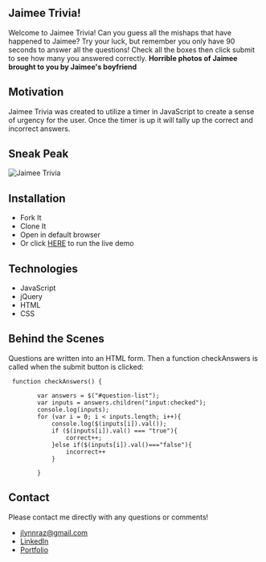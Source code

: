 ## Jaimee Trivia!
Welcome to Jaimee Trivia! Can you guess all the mishaps that have happened to Jaimee? Try your luck, but remember you only have 90 seconds to answer all the questions! Check all the boxes then click submit to see how many you answered correctly. **Horrible photos of Jaimee brought to you by Jaimee's boyfriend**

## Motivation
Jaimee Trivia was created to utilize a timer in JavaScript to create a sense of urgency for the user. Once the timer is up it will tally up the correct and incorrect answers.
  
## Sneak Peak
![Jaimee Trivia](https://user-images.githubusercontent.com/53287044/74380291-8638ca00-4da6-11ea-9b04-39875db37e20.jpg)

## Installation
* Fork It
* Clone It
* Open in default browser
* Or click [HERE](https://jlynnraz.github.io/TriviaGame/) to run the live demo

## Technologies
* JavaScript
* jQuery
* HTML
* CSS

## Behind the Scenes
Questions are written into an HTML form. Then a function checkAnswers is called when the submit button is clicked:

~~~
 function checkAnswers() {
        
        var answers = $("#question-list");
        var inputs = answers.children("input:checked");
        console.log(inputs);
        for (var i = 0; i < inputs.length; i++){
            console.log($(inputs[i]).val());
            if ($(inputs[i]).val() === "true"){
                correct++;
            }else if($(inputs[i]).val()==="false"){
                incorrect++ 
            }

        }
~~~

## Contact
Please contact me directly with any questions or comments!
* jlynnraz@gmail.com
* [LinkedIn](https://www.linkedin.com/in/jaimee-razee/)
* [Portfolio](https://jlynnraz.github.io/Portfolio2/)



